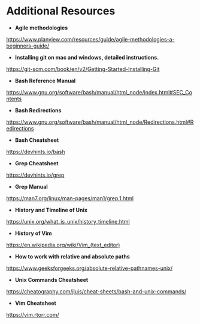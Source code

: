 # Additional Resources
* **Agile methodologies**

https://www.planview.com/resources/guide/agile-methodologies-a-beginners-guide/

* **Installing git on mac and windows, detailed instructions.**

https://git-scm.com/book/en/v2/Getting-Started-Installing-Git

* **Bash Reference Manual**

https://www.gnu.org/software/bash/manual/html_node/index.html#SEC_Contents

* **Bash Redirections**

https://www.gnu.org/software/bash/manual/html_node/Redirections.html#Redirections

* **Bash Cheatsheet**

https://devhints.io/bash

* **Grep Cheatsheet**

https://devhints.io/grep

* **Grep Manual**

https://man7.org/linux/man-pages/man1/grep.1.html

* **History and Timeline of Unix**

https://unix.org/what_is_unix/history_timeline.html

* **History of Vim**

https://en.wikipedia.org/wiki/Vim_(text_editor)

* **How to work with relative and absolute paths**

https://www.geeksforgeeks.org/absolute-relative-pathnames-unix/

* **Unix Commands Cheatsheet**

https://cheatography.com/jluis/cheat-sheets/bash-and-unix-commands/

* **Vim Cheatsheet**

https://vim.rtorr.com/

